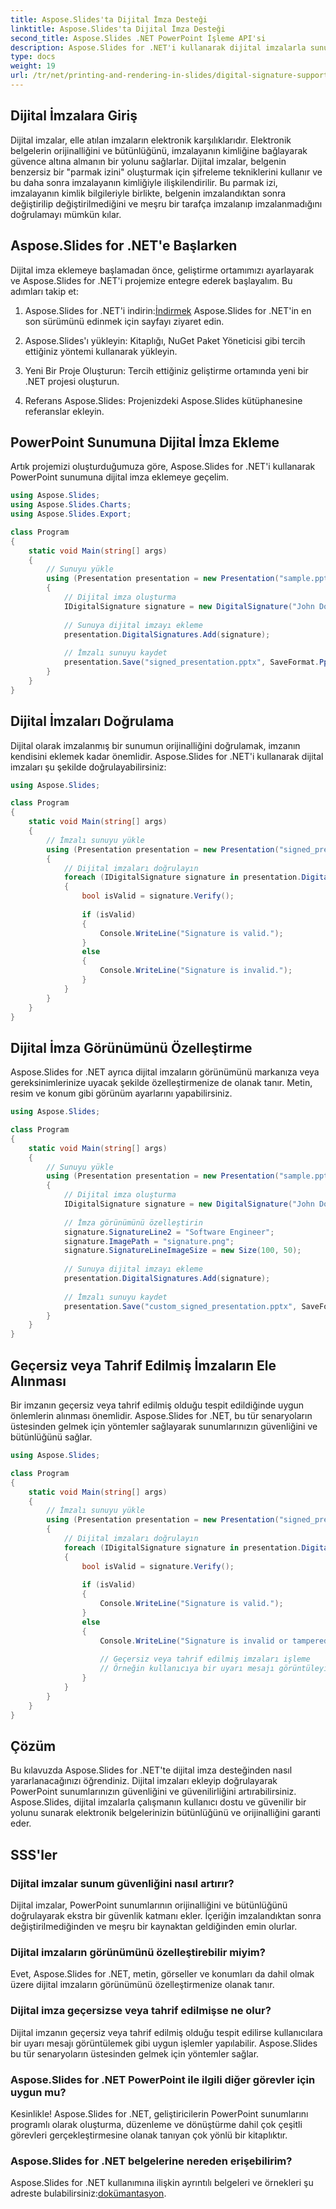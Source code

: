 ```yaml
---
title: Aspose.Slides'ta Dijital İmza Desteği
linktitle: Aspose.Slides'ta Dijital İmza Desteği
second_title: Aspose.Slides .NET PowerPoint İşleme API'si
description: Aspose.Slides for .NET'i kullanarak dijital imzalarla sunum güvenliğini artırın. Adım adım PowerPoint'te imza eklemeyi ve doğrulamayı öğrenin.
type: docs
weight: 19
url: /tr/net/printing-and-rendering-in-slides/digital-signature-support/
---
```


## Dijital İmzalara Giriş

Dijital imzalar, elle atılan imzaların elektronik karşılıklarıdır. Elektronik belgelerin orijinalliğini ve bütünlüğünü, imzalayanın kimliğine bağlayarak güvence altına almanın bir yolunu sağlarlar. Dijital imzalar, belgenin benzersiz bir "parmak izini" oluşturmak için şifreleme tekniklerini kullanır ve bu daha sonra imzalayanın kimliğiyle ilişkilendirilir. Bu parmak izi, imzalayanın kimlik bilgileriyle birlikte, belgenin imzalandıktan sonra değiştirilip değiştirilmediğini ve meşru bir tarafça imzalanıp imzalanmadığını doğrulamayı mümkün kılar.

## Aspose.Slides for .NET'e Başlarken

Dijital imza eklemeye başlamadan önce, geliştirme ortamımızı ayarlayarak ve Aspose.Slides for .NET'i projemize entegre ederek başlayalım. Bu adımları takip et:

1.  Aspose.Slides for .NET'i indirin:[İndirmek](https://releases.aspose.com/slides/net/) Aspose.Slides for .NET'in en son sürümünü edinmek için sayfayı ziyaret edin.

2. Aspose.Slides'ı yükleyin: Kitaplığı, NuGet Paket Yöneticisi gibi tercih ettiğiniz yöntemi kullanarak yükleyin.

3. Yeni Bir Proje Oluşturun: Tercih ettiğiniz geliştirme ortamında yeni bir .NET projesi oluşturun.

4. Referans Aspose.Slides: Projenizdeki Aspose.Slides kütüphanesine referanslar ekleyin.

## PowerPoint Sunumuna Dijital İmza Ekleme

Artık projemizi oluşturduğumuza göre, Aspose.Slides for .NET'i kullanarak PowerPoint sunumuna dijital imza eklemeye geçelim.

```csharp
using Aspose.Slides;
using Aspose.Slides.Charts;
using Aspose.Slides.Export;

class Program
{
    static void Main(string[] args)
    {
        // Sunuyu yükle
        using (Presentation presentation = new Presentation("sample.pptx"))
        {
            // Dijital imza oluşturma
            IDigitalSignature signature = new DigitalSignature("John Doe", "Example Company", DateTime.Now);
            
            // Sunuya dijital imzayı ekleme
            presentation.DigitalSignatures.Add(signature);
            
            // İmzalı sunuyu kaydet
            presentation.Save("signed_presentation.pptx", SaveFormat.Pptx);
        }
    }
}
```

## Dijital İmzaları Doğrulama

Dijital olarak imzalanmış bir sunumun orijinalliğini doğrulamak, imzanın kendisini eklemek kadar önemlidir. Aspose.Slides for .NET'i kullanarak dijital imzaları şu şekilde doğrulayabilirsiniz:

```csharp
using Aspose.Slides;

class Program
{
    static void Main(string[] args)
    {
        // İmzalı sunuyu yükle
        using (Presentation presentation = new Presentation("signed_presentation.pptx"))
        {
            // Dijital imzaları doğrulayın
            foreach (IDigitalSignature signature in presentation.DigitalSignatures)
            {
                bool isValid = signature.Verify();
                
                if (isValid)
                {
                    Console.WriteLine("Signature is valid.");
                }
                else
                {
                    Console.WriteLine("Signature is invalid.");
                }
            }
        }
    }
}
```

## Dijital İmza Görünümünü Özelleştirme

Aspose.Slides for .NET ayrıca dijital imzaların görünümünü markanıza veya gereksinimlerinize uyacak şekilde özelleştirmenize de olanak tanır. Metin, resim ve konum gibi görünüm ayarlarını yapabilirsiniz.

```csharp
using Aspose.Slides;

class Program
{
    static void Main(string[] args)
    {
        // Sunuyu yükle
        using (Presentation presentation = new Presentation("sample.pptx"))
        {
            // Dijital imza oluşturma
            IDigitalSignature signature = new DigitalSignature("John Doe", "Example Company", DateTime.Now);
            
            // İmza görünümünü özelleştirin
            signature.SignatureLine2 = "Software Engineer";
            signature.ImagePath = "signature.png";
            signature.SignatureLineImageSize = new Size(100, 50);
            
            // Sunuya dijital imzayı ekleme
            presentation.DigitalSignatures.Add(signature);
            
            // İmzalı sunuyu kaydet
            presentation.Save("custom_signed_presentation.pptx", SaveFormat.Pptx);
        }
    }
}
```

## Geçersiz veya Tahrif Edilmiş İmzaların Ele Alınması

Bir imzanın geçersiz veya tahrif edilmiş olduğu tespit edildiğinde uygun önlemlerin alınması önemlidir. Aspose.Slides for .NET, bu tür senaryoların üstesinden gelmek için yöntemler sağlayarak sunumlarınızın güvenliğini ve bütünlüğünü sağlar.

```csharp
using Aspose.Slides;

class Program
{
    static void Main(string[] args)
    {
        // İmzalı sunuyu yükle
        using (Presentation presentation = new Presentation("signed_presentation.pptx"))
        {
            // Dijital imzaları doğrulayın
            foreach (IDigitalSignature signature in presentation.DigitalSignatures)
            {
                bool isValid = signature.Verify();
                
                if (isValid)
                {
                    Console.WriteLine("Signature is valid.");
                }
                else
                {
                    Console.WriteLine("Signature is invalid or tampered.");
                    
                    // Geçersiz veya tahrif edilmiş imzaları işleme
                    // Örneğin kullanıcıya bir uyarı mesajı görüntüleyin
                }
            }
        }
    }
}
```

## Çözüm

Bu kılavuzda Aspose.Slides for .NET'te dijital imza desteğinden nasıl yararlanacağınızı öğrendiniz. Dijital imzaları ekleyip doğrulayarak PowerPoint sunumlarınızın güvenliğini ve güvenilirliğini artırabilirsiniz. Aspose.Slides, dijital imzalarla çalışmanın kullanıcı dostu ve güvenilir bir yolunu sunarak elektronik belgelerinizin bütünlüğünü ve orijinalliğini garanti eder.

## SSS'ler

### Dijital imzalar sunum güvenliğini nasıl artırır?

Dijital imzalar, PowerPoint sunumlarının orijinalliğini ve bütünlüğünü doğrulayarak ekstra bir güvenlik katmanı ekler. İçeriğin imzalandıktan sonra değiştirilmediğinden ve meşru bir kaynaktan geldiğinden emin olurlar.

### Dijital imzaların görünümünü özelleştirebilir miyim?

Evet, Aspose.Slides for .NET, metin, görseller ve konumları da dahil olmak üzere dijital imzaların görünümünü özelleştirmenize olanak tanır.

### Dijital imza geçersizse veya tahrif edilmişse ne olur?

Dijital imzanın geçersiz veya tahrif edilmiş olduğu tespit edilirse kullanıcılara bir uyarı mesajı görüntülemek gibi uygun işlemler yapılabilir. Aspose.Slides bu tür senaryoların üstesinden gelmek için yöntemler sağlar.

### Aspose.Slides for .NET PowerPoint ile ilgili diğer görevler için uygun mu?

Kesinlikle! Aspose.Slides for .NET, geliştiricilerin PowerPoint sunumlarını programlı olarak oluşturma, düzenleme ve dönüştürme dahil çok çeşitli görevleri gerçekleştirmesine olanak tanıyan çok yönlü bir kitaplıktır.

### Aspose.Slides for .NET belgelerine nereden erişebilirim?

 Aspose.Slides for .NET kullanımına ilişkin ayrıntılı belgeleri ve örnekleri şu adreste bulabilirsiniz:[dokümantasyon](https://reference.aspose.com/slides/net/).